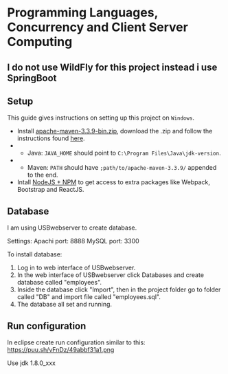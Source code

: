 # Programming Languages, Concurrency and Client Server Computing

## I do not use WildFly for this project instead i use SpringBoot

## Setup
This guide gives instructions on setting up this project on `Windows`.

* Install [apache-maven-3.3.9-bin.zip](http://www.mirrorservice.org/sites/ftp.apache.org/maven/maven-3/3.3.9/binaries/apache-maven-3.3.9-bin.zip), download the .zip and follow the instructions found [here](https://maven.apache.org/install.html).
* * Java: `JAVA_HOME` should point to `C:\Program Files\Java\jdk-version`.
* * Maven: `PATH` should have `;path/to/apache-maven-3.3.9/` appended to the end.
* Intall [NodeJS + NPM](https://nodejs.org/en/) to get access to extra packages like Webpack, Bootstrap and ReactJS.

## Database
I am using USBwebserver to create database.

Settings:
Apachi port: 8888
MySQL port: 3300

To install database:
1. Log in to web interface of USBwebserver.
2. In the web interface of USBwebserver click Databases and create database called "employees".
3. Inside the database click "Import", then in the project folder go to folder called "DB" and import file called "employees.sql".
4. The database all set and running.

## Run configuration
In eclipse create run configuration similar to this:
https://puu.sh/vFnDz/49abbf31a1.png

Use jdk 1.8.0_xxx